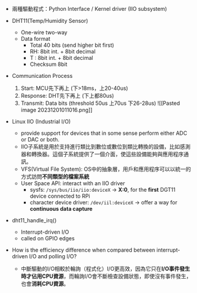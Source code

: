 * 兩種驅動程式：Python Interface / Kernel driver (IIO subsystem)
* DHT11(Temp/Humidity Sensor)
	* One-wire two-way
	* Data format
		* Total 40 bits (send higher bit first)
		* RH: 8bit int. + 8bit decimal
		* T   : 8bit int. + 8bit decimal
		* Checksum 8bit
* Communication Process
	1. Start: MCU先下再上 (下>18ms，上20-40us)
	2. Response: DHT先下再上 (下上都80us)
	3. Transmit: Data bits (threshold 50us 上70us 下26-28us)
![[Pasted image 20231201011016.png]]

* Linux IIO (Industrial I/O)
	* provide support for devices that in some sense perform either ADC or DAC or both.
	* IIO子系統是用於支持進行類比到數位或數位到類比轉換的設備，比如感測器和轉換器。這個子系統提供了一個介面，使這些設備能夠與應用程序通訊。
	* VFS(Virtual File System): OS中的抽象層，用戶和應用程序可以以統一的方式訪問**不同類型的檔案系統**
	* User Space API: interact with an IIO driver
		* sysfs: `/sys/bus/iio/iio:deviceX` → **X:0**, for the **first** DGT11 device connected to RPi
		* character device driver: `/dev/iil:deviceX` → offer a way for **continuous data capture**
* dht11_handle_irq()
	* Interrupt-driven I/O
	* called on GPIO edges
* How is the efficiency difference when compared between interrupt-driven I/O and polling I/O?
	* 中斷驅動的I/O相較於輪詢（程式化）I/O更高效，因為它只在**I/O事件發生時才佔用CPU資源**，而輪詢I/O會不斷檢查設備狀態，即使沒有事件發生，也會**消耗CPU資源**。